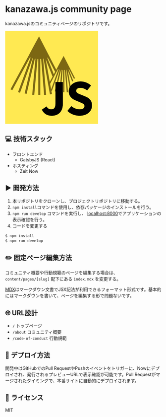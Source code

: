 # kanazawa.js community page
kanazawa.jsのコミュニティページのリポジトリです。

![kanazawa.js](./static/banner.png)

## :computer: 技術スタック
- フロントエンド
  - GatsbyJS (React)
- ホスティング
  - Zeit Now

## :arrow_forward: 開発方法
1. 本リポジトリをクローンし、プロジェクトリポジトリに移動する。
2. `npm install`コマンドを使用し、依存パッケージのインストールを行う。
3. `npm run develop` コマンドを実行し、 [localhost:8000](http://localhost:8000/)でアプリケーションの表示確認を行う。
4. コードを変更する

```bash 
$ npm install
$ npm run develop
```

## :pencil2: 固定ページ編集方法
コミュニティ概要や行動規範のページを編集する場合は、 `content/pages/[slug]` 配下にある `index.mdx` を変更する。

[MDX](https://github.com/mdx-js/mdx)はマークダウン文書でJSX記法が利用できるフォーマット形式です。基本的にはマークダウンを書いて、ページを編集する形で問題ないです。

## :globe_with_meridians: URL設計
- `/` トップページ
- `/about` コミュニティ概要
- `/code-of-conduct` 行動規範

## :rocket: デプロイ方法
開発中はGitHubでのPull RequestやPushのイベントをトリガーに、Nowにデプロイされ、発行されるプレビューURLで表示確認が可能です。Pull Requestがマージされたタイミングで、本番サイトに自動的にデプロイされます。

## :ledger: ライセンス
MIT
